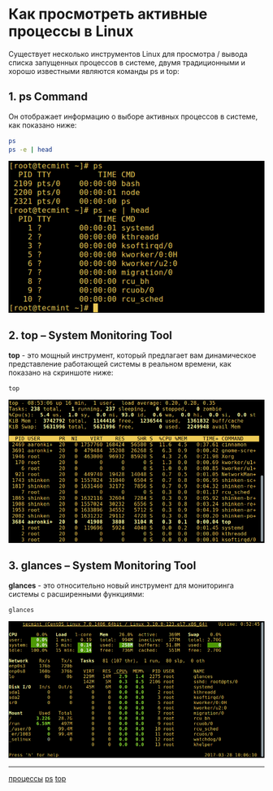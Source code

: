 # Как просмотреть активные процессы в Linux

Существует несколько инструментов Linux для просмотра / вывода списка запущенных процессов в системе, двумя традиционными и хорошо известными являются команды ps и top:

## 1. ps Command
Он отображает информацию о выборе активных процессов в системе, как показано ниже:

```bash
ps 
ps -e | head 
```

![](/images/ps-command.png)

## 2. top – System Monitoring Tool

**top** - это мощный инструмент, который предлагает вам динамическое представление работающей системы в реальном времени, как показано на скриншоте ниже:

```bash
top
```

![](/images/top-command.png)

## 3. glances – System Monitoring Tool

**glances** - это относительно новый инструмент для мониторинга системы с расширенными функциями:

```bash
glances
```

![](/images/glances.png)

**********
[процессы](/tags/%D0%BF%D1%80%D0%BE%D1%86%D0%B5%D1%81%D1%81%D1%8B.md)
[ps](/tags/ps.md)
[top](/tags/top.md)
